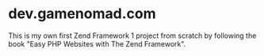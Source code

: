 # dev.gamenomad.com
This is my own first Zend Framework 1 project from scratch by following the book "Easy PHP Websites with The Zend Framework".
